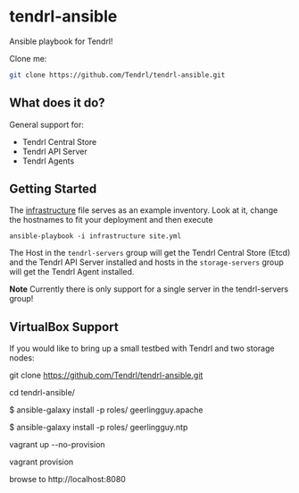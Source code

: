 tendrl-ansible
============

Ansible playbook for Tendrl!

Clone me:

```bash
git clone https://github.com/Tendrl/tendrl-ansible.git
```

## What does it do?

General support for:

* Tendrl Central Store
* Tendrl API Server
* Tendrl Agents


## Getting Started

The [infrastructure](infrastructure) file serves as an example inventory. Look at it, change the hostnames to fit your deployment and then execute

```
ansible-playbook -i infrastructure site.yml
```

The Host in the `tendrl-servers` group will get the Tendrl Central Store (Etcd) and the Tendrl API Server installed and hosts in the `storage-servers` group will get the Tendrl Agent installed.

**Note** Currently there is only support for a single server in the tendrl-servers group!

## VirtualBox Support

If you would like to bring up a small testbed with Tendrl and two storage nodes:

git clone https://github.com/Tendrl/tendrl-ansible.git

cd tendrl-ansible/

$ ansible-galaxy install -p roles/ geerlingguy.apache

$ ansible-galaxy install -p roles/ geerlingguy.ntp

vagrant up --no-provision

vagrant provision

browse to http://localhost:8080
